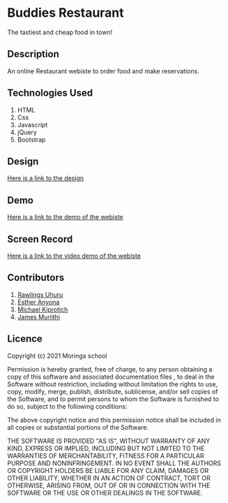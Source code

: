 # Buddies Restaurant
The tastiest and cheap food in town!

## Description
An online Restaurant webiste to order food and make reservations.

## Technologies Used
1. HTML
1. Css
1. Javascript
1. jQuery
1. Bootstrap

## Design
[Here is a link to the design](https://www.figma.com/file/GiGjxuC7ql0ufODQL6ue2U/Untitled)

## Demo
[Here is a link to the demo of the webiste](https://james-muriithi.github.io/restaurant/)

## Screen Record
[Here is a link to the video demo of the webiste](https://drive.google.com/file/d/1cSIjG7cvbBwAqCXSinjroyq-VRbuMJw_/view?usp=sharing)

## Contributors
1. [Rawlings Uhuru](https://github.com/uhuru-rawlings)
1. [Esther Anyona](https://github.com/Esther-Anyona)
1. [Michael Kiprotich](https://github.com/michael-kip)
1. [James Muriithi](https://github.com/james-muriithi)

## Licence
Copyright (c) 2021 Moringa school

Permission is hereby granted, free of charge, to any person obtaining a copy of this software and associated documentation files , to deal in the Software without restriction, including without limitation the rights to use, copy, modify, merge, publish, distribute, sublicense, and/or sell copies of the Software, and to permit persons to whom the Software is furnished to do so, subject to the following conditions:

The above copyright notice and this permission notice shall be included in all copies or substantial portions of the Software.

THE SOFTWARE IS PROVIDED "AS IS", WITHOUT WARRANTY OF ANY KIND, EXPRESS OR IMPLIED, INCLUDING BUT NOT LIMITED TO THE WARRANTIES OF MERCHANTABILITY, FITNESS FOR A PARTICULAR PURPOSE AND NONINFRINGEMENT. IN NO EVENT SHALL THE AUTHORS OR COPYRIGHT HOLDERS BE LIABLE FOR ANY CLAIM, DAMAGES OR OTHER LIABILITY, WHETHER IN AN ACTION OF CONTRACT, TORT OR OTHERWISE, ARISING FROM, OUT OF OR IN CONNECTION WITH THE SOFTWARE OR THE USE OR OTHER DEALINGS IN THE SOFTWARE.